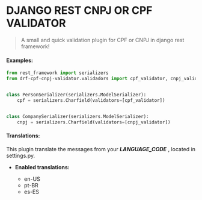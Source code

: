 # DJANGO REST CNPJ OR CPF VALIDATOR
> A small and quick validation plugin for CPF or CNPJ in django rest framework!  


#### Examples:

``` python
from rest_framework import serializers 
from drf-cpf-cnpj-validator.validadors import cpf_validator, cnpj_validator


class PersonSerializer(serializers.ModelSerializer):
    cpf = serializers.Charfield(validators=[cpf_validator])


class CompanySerializer(serializers.ModelSerializer):
    cnpj = serializers.Charfield(validators=[cnpj_validator])

```


#### Translations:

This plugin translate the messages from your  **_LANGUAGE_CODE_** , located in settings.py.  

* **Enabled translations:**  


  - en-US  
  - pt-BR  
  - es-ES  
